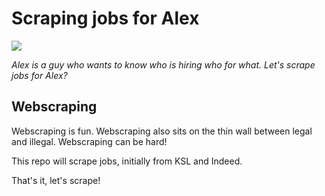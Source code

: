 # Scraping jobs for Alex

![](assets/alex.jpeg)

_Alex is a guy who wants to know who is hiring who for what. Let's scrape jobs for Alex?_

## Webscraping

Webscraping is fun. Webscraping also sits on the thin wall between legal and illegal. Webscraping can be hard!

This repo will scrape jobs, initially from KSL and Indeed.

That's it, let's scrape!
